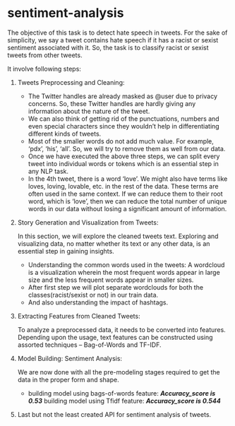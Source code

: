 # sentiment-analysis

The objective of this task is to detect hate speech in tweets. For the sake of simplicity, we say a tweet contains hate speech if it has a racist or sexist sentiment associated with it. So, the task is to classify racist or sexist tweets from other tweets.

It involve following steps:
  1. Tweets Preprocessing and Cleaning:
 
     - The Twitter handles are already masked as @user due to privacy concerns. So, these Twitter handles are hardly giving any             information about the nature of the tweet.
     - We can also think of getting rid of the punctuations, numbers and even special characters since they wouldn’t help in differentiating different kinds of tweets.
     - Most of the smaller words do not add much value. For example, ‘pdx’, ‘his’, ‘all’. So, we will try to remove them as well from our data.
     - Once we have executed the above three steps, we can split every tweet into individual words or tokens which is an essential step in any NLP task.
     - In the 4th tweet, there is a word ‘love’. We might also have terms like loves, loving, lovable, etc. in the rest of the data. These terms are often used in the same context. If we can reduce them to their root word, which is ‘love’, then we can reduce the total number of unique words in our data without losing a significant amount of information.

   2. Story Generation and Visualization from Tweets: 
  
      In this section, we will explore the cleaned tweets text. Exploring and visualizing data, no matter whether its text or any other data, is an essential step in gaining insights.
      - Understanding the common words used in the tweets: A wordcloud is a visualization wherein the most frequent words appear in large size and the less frequent words appear in smaller sizes.
      - After first step we will plot separate wordclouds for both the classes(racist/sexist or not) in our train data.
      - And also understanding the impact of hashtags.

  3. Extracting Features from Cleaned Tweets: 
 
      To analyze a preprocessed data, it needs to be converted into features. Depending upon the usage, text features can be constructed using assorted techniques – Bag-of-Words and TF-IDF.

  4. Model Building: Sentiment Analysis: 
 
      We are now done with all the pre-modeling stages required to get the data in the proper form and shape.
      - building model using bags-of-words feature: ***Accuracy_score is 0.53***
       building model using Tfidf feature: ***Accuracy_score is 0.544***
    
  5. Last but not the least created API for sentiment analysis of tweets.
 
 
 
